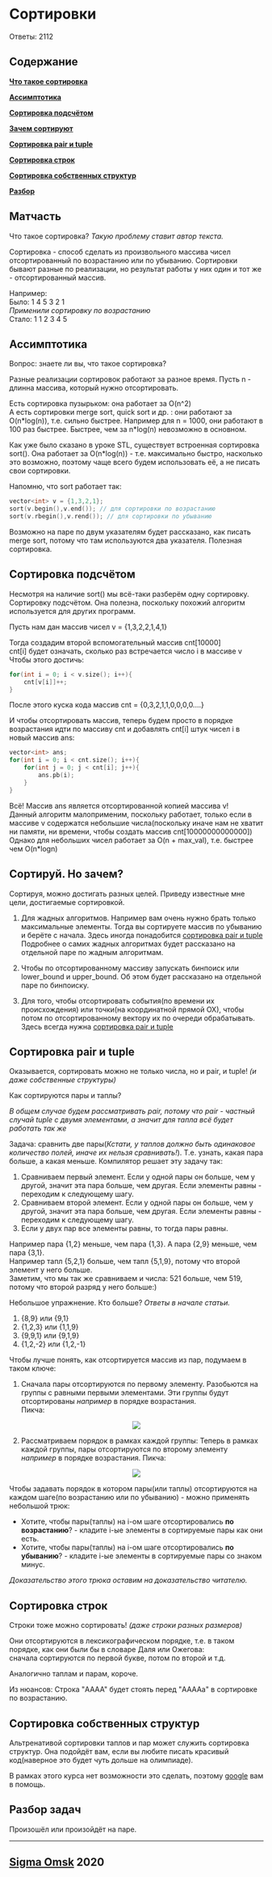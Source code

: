 # Сортировки

Ответы: 2112

## Содержание

[**Что такое сортировка**](#Матчасть) 

[**Ассимптотика**](#Ассимптотика) 

[**Сортировка подсчётом**](#Сортировка-подсчётом)

[**Зачем сортируют**](#Сортируй-но-зачем) 

[**Сортировка pair и tuple**](#сортировка-pair-и-tuple) 

[**Сортировка строк**](#сортировка-строк) 

[**Сортировка собственных структур**](#сортировка-собственных-структур) 

[**Разбор**](#разбор-задач) 

## Матчасть

Что такое сортировка? *Такую проблему ставит автор текста.*

Сортировка - способ сделать из произвольного массива чисел отсортированный по возрастанию или по убыванию. Сортировки бывают разные по реализации, но результат работы у них один и тот же - отсортированный массив.

Например:  
Было: 1 4 5 3 2 1  
*Применили сортировку по возрастанию*  
Стало: 1 1 2 3 4 5

## Ассимптотика

Вопрос: знаете ли вы, что такое сортировка?

Разные реализации сортировок работают за разное время. Пусть n - длинна массива, который нужно отсортировать.  

Есть сортировка пузырьком: она работает за O(n^2)   
А есть сортировки merge sort, quick sort и др. : они работают за O(n\*log(n)), т.е. сильно быстрее. Например для  n = 1000, они работают в 100 раз быстрее.
Быстрее, чем за n\*log(n) невозможно в основном.  

Как уже было сказано в уроке STL, существует встроенная сортировка sort().
Она работает за O(n\*log(n)) - т.е. максимально быстро, насколько это возможно, поэтому чаще всего будем использовать её, а не писать свои сортировки.

Напомню, что sort работает так:
```c++
vector<int> v = {1,3,2,1};
sort(v.begin(),v.end()); // для сортировки по возрастанию
sort(v.rbegin(),v.rend()); // для сортировки по убыванию 
```

Возможно на паре по двум указателям будет рассказано, как писать merge sort, потому что там используются два указателя. Полезная сортировка.

## Сортировка подсчётом

Несмотря на наличие sort() мы всё-таки разберём одну сортировку. Сортировку подсчётом. Она полезна, поскольку похожий алгоритм используется для других программ.

Пусть нам дан массив чисел v = {1,3,2,2,1,4,1}

Тогда создадим второй вспомогательный массив cnt\[10000\]  
сnt\[i\] будет означать, сколько раз встречается число i в массиве v  
Чтобы этого достичь:
```c++
for(int i = 0; i < v.size(); i++){
	cnt[v[i]]++;
}
```

После этого куска кода массив cnt = {0,3,2,1,1,0,0,0,0....}

И чтобы отсортировать массив, теперь будем просто в порядке возрастания идти по массиву cnt и добавлять cnt\[i\] штук чисел i в новый массив ans:
```c++
vector<int> ans;
for(int i = 0; i < cnt.size(); i++){
	for(int j = 0; j < cnt[i]; j++){
		ans.pb(i);
	}
}
```  

Всё! Массив ans является отсортированной копией массива v!  
Данный алгоритм малоприменим, поскольку работает, только если в массиве v содержатся небольшие числа(поскольку иначе нам не хватит ни памяти, ни времени, чтобы создать массив cnt\[10000000000000\])  
Однако для небольших чисел работает за O(n + max_val), т.е. быстрее чем O(n\*logn)

## Сортируй. Но зачем?

Сортируя, можно достигать разных целей. Приведу известные мне цели, достигаемые сортировкой.

1) Для жадных алгоритмов. Например вам очень нужно брать только максимальные элементы. Тогда вы сортируете массив по убыванию и берёте с начала.
Здесь иногда понадобится [сортировка pair и tuple](#сортировка-pair-и-tuple)  
Подробнее о самих жадных алгоритмах будет рассказано на отдельной паре по жадным алгоритмам. 

2) Чтобы по отсортированному массиву запускать бинпоиск или lower_bound и upper_bound. Об этом будет рассказано на отдельной паре по бинпоиску. 

3) Для того, чтобы отсортировать события(по времени их происхождения) или точки(на координатной прямой ОХ), чтобы потом по отсортированному вектору их по очереди обрабатывать.
Здесь всегда нужна [сортировка pair и tuple](#сортировка-pair-и-tuple)  

## Сортировка pair и tuple

Оказывается, сортировать можно не только числа, но и pair, и tuple! *(и даже собственные структуры)*

Как сортируются пары и таплы?

*В общем случае будем рассматривать pair, потому что pair - частный случай tuple с двумя элементами, а значит для тапла всё будет работать так же*

Задача: сравнить две пары(*Кстати, у таплов должно быть одинаковое количество полей, иначе их нельзя сравнивать!*). Т.е. узнать, какая пара больше, а какая меньше. Компилятор решает эту задачу так:  
1. Сравниваем первый элемент. Если у одной пары он больше, чем у другой, значит эта пара больше, чем другая. Если элементы равны - переходим к следующему шагу.  
2. Сравниваем второй элемент. Если у одной пары он больше, чем у другой, значит эта пара больше, чем другая. Если элементы равны - переходим к следующему шагу.  
3. Если у двух пар все элементы равны, то тогда пары равны.  

Например пара {1,2} меньше, чем пара {1,3}. А пара {2,9} меньше, чем пара {3,1}.  
Например тапл {5,2,1} больше, чем тапл {5,1,9}, потому что второй элемент у него больше.  
Заметим, что мы так же сравниваем и числа: 521 больше, чем 519, потому что второй разряд у него больше:)

Небольшое упражнение. Кто больше? *Ответы в начале статьи.*  
1. {8,9} или {9,1}
2. {1,2,3} или {1,1,9}  
3. {9,9,1} или {9,1,9}  
4. {1,2,-2} или {1,2,-1}  

Чтобы лучше понять, как отсортируется массив из пар, подумаем в таком ключе:  
1. Сначала пары отсортируются по первому элементу. Разобьются на группы с равными первыми элементами. Эти группы будут отсортированы *например* в порядке возрастания.  
Пикча:
<center><img src="step1.png"></center>

2. Рассматриваем порядок в рамках каждой группы: Теперь в рамках каждой группы, пары отсортируются по второму элементу *например* в порядке возрастания. 
Пикча:
<center><img src="step2.png"></center>


Чтобы задавать порядок в котором пары(или таплы) отсортируются на каждом шаге(по возрастанию или по убыванию) - можно применять небольшой трюк:
- Хотите, чтобы пары(таплы) на i-ом шаге отсортировались **по возрастанию**? - кладите i-ые элементы в сортируемые пары как они есть.
- Хотите, чтобы пары(таплы) на i-ом шаге отсортировались **по убыванию**? - кладите i-ые элементы в сортируемые пары со знаком минус.

*Доказательство этого трюка оставим на доказательство читателю.*

## Сортировка строк

Строки тоже можно сортировать! *(даже строки разных размеров)*

Они отсортируются в лексикографическом порядке, т.е. в таком порядке, как они были бы в словаре Даля или Ожегова:  
сначала сортируются по первой букве, потом по второй и т.д.

Аналогично таплам и парам, короче.

Из нюансов:
Строка "AAAA" будет стоять перед "AAAAa" в сортировке по возрастанию.

## Сортировка собственных структур

Альтренативой сортировки таплов и пар может служить сортировка структур. Она подойдёт вам, если вы любите писать красивый код(наверное это будет чуть дольше на олимпиаде).

В рамках этого курса нет возможности это сделать, поэтому [google](https://google.com) вам в помощь.

## Разбор задач

Произошёл или произойдёт на паре.
___

## [Sigma Omsk](https://vk.com/sigma_omsk) 2020
